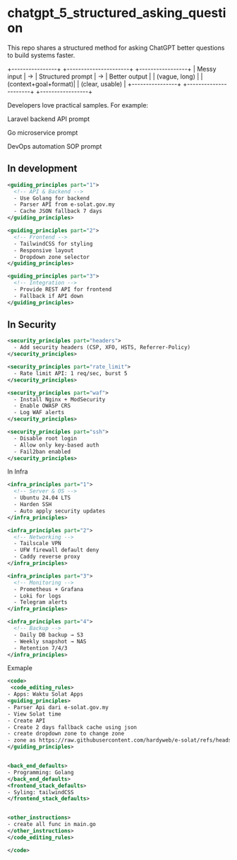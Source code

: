 # chatgpt_5_structured_asking_question

This repo shares a structured method for asking ChatGPT better questions to build systems faster.

+----------------+      +----------------------+      +-----------------+
|  Messy input   |  →   |  Structured prompt   |  →   |  Better output  |
| (vague, long)  |      | (context+goal+format)|      | (clear, usable) |
+----------------+      +----------------------+      +-----------------+

Developers love practical samples. For example:

Laravel backend API prompt

Go microservice prompt

DevOps automation SOP prompt


## In development 

```xml
<guiding_principles part="1">
  <!-- API & Backend -->
  - Use Golang for backend
  - Parser API from e-solat.gov.my
  - Cache JSON fallback 7 days
</guiding_principles>

<guiding_principles part="2">
  <!-- Frontend -->
  - TailwindCSS for styling
  - Responsive layout
  - Dropdown zone selector
</guiding_principles>

<guiding_principles part="3">
  <!-- Integration -->
  - Provide REST API for frontend
  - Fallback if API down
</guiding_principles>
```
## In Security 

```xml
<security_principles part="headers">
  - Add security headers (CSP, XFO, HSTS, Referrer-Policy)
</security_principles>

<security_principles part="rate_limit">
  - Rate limit API: 1 req/sec, burst 5
</security_principles>

<security_principles part="waf">
  - Install Nginx + ModSecurity
  - Enable OWASP CRS
  - Log WAF alerts
</security_principles>

<security_principles part="ssh">
  - Disable root login
  - Allow only key-based auth
  - Fail2ban enabled
</security_principles>
```

In Infra 

```xml
<infra_principles part="1">
  <!-- Server & OS -->
  - Ubuntu 24.04 LTS
  - Harden SSH
  - Auto apply security updates
</infra_principles>

<infra_principles part="2">
  <!-- Networking -->
  - Tailscale VPN
  - UFW firewall default deny
  - Caddy reverse proxy
</infra_principles>

<infra_principles part="3">
  <!-- Monitoring -->
  - Prometheus + Grafana
  - Loki for logs
  - Telegram alerts
</infra_principles>

<infra_principles part="4">
  <!-- Backup -->
  - Daily DB backup → S3
  - Weekly snapshot → NAS
  - Retention 7/4/3
</infra_principles>
```

Exmaple

```xml
<code>
 <code_editing_rules>
- Apps: Waktu Solat Apps
<guiding_principles>
- Parser Api dari e-solat.gov.my
- View Solat time 
- Create API 
- Create 2 days fallback cache using json 
- create dropdown zone to change zone 
- zone as https://raw.githubusercontent.com/hardyweb/e-solat/refs/heads/main/zone.json 
</guiding_principles>


<back_end_defaults>
- Programming: Golang 
</back_end_defaults>
<frontend_stack_defaults>
- Syling: tailwindCSS
</frontend_stack_defaults>


<other_instructions>
- create all func in main.go
</other_instructions>
</code_editing_rules>

</code>
```
